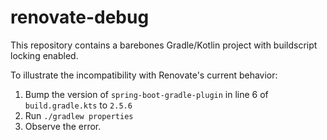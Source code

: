 # renovate-debug

This repository contains a barebones Gradle/Kotlin project with buildscript locking enabled.

To illustrate the incompatibility with Renovate's current behavior:
1. Bump the version of `spring-boot-gradle-plugin` in line 6 of `build.gradle.kts` to `2.5.6`
2. Run `./gradlew properties`
3. Observe the error.
